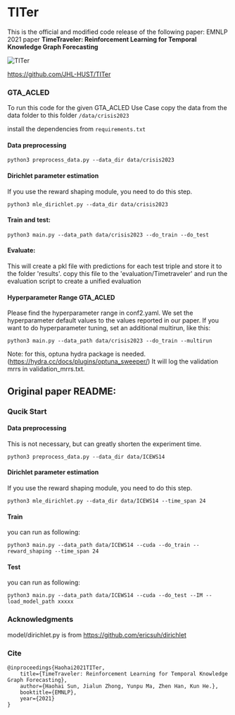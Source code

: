 # TITer

This is the official and modified code release of the following paper:
EMNLP 2021 paper **TimeTraveler: Reinforcement Learning for Temporal Knowledge Graph Forecasting**

![TITer](./img/main.jpg)

https://github.com/JHL-HUST/TITer

### GTA_ACLED

To run this code for the given GTA_ACLED Use Case copy the data from the data folder to this folder ```/data/crisis2023```

install the dependencies from ```requirements.txt```

#### Data preprocessing
```
python3 preprocess_data.py --data_dir data/crisis2023
```
#### Dirichlet parameter estimation

If you use the reward shaping module, you need to do this step.

```
python3 mle_dirichlet.py --data_dir data/crisis2023 
```

#### Train and test:
```
python3 main.py --data_path data/crisis2023 --do_train --do_test 
```


#### Evaluate:

This will create a pkl file with predictions for each test triple and store it to the folder 'results'. copy this file to the 'evaluation/Timetraveler' and run the evaluation script to create a unified evaluation

####  Hyperparameter Range GTA_ACLED
Please find the hyperparameter range in conf2.yaml. 
We set the hyperparameter default values to the values reported in our paper.
If you want to do hyperparameter tuning, set an additional multirun, like this:
```
python3 main.py --data_path data/crisis2023 --do_train --multirun
```
Note: for this, optuna hydra package is needed. (https://hydra.cc/docs/plugins/optuna_sweeper/)
It will log the validation mrrs in validation_mrrs.txt. 

## Original paper README:
### Qucik Start

#### Data preprocessing

This is not necessary, but can greatly shorten the experiment time.

```
python3 preprocess_data.py --data_dir data/ICEWS14
```

#### Dirichlet parameter estimation

If you use the reward shaping module, you need to do this step.

```
python3 mle_dirichlet.py --data_dir data/ICEWS14 --time_span 24
```

#### Train
you can run as following:
```
python3 main.py --data_path data/ICEWS14 --cuda --do_train --reward_shaping --time_span 24
```

#### Test
you can run as following:
```
python3 main.py --data_path data/ICEWS14 --cuda --do_test --IM --load_model_path xxxxx
```

### Acknowledgments
model/dirichlet.py is from https://github.com/ericsuh/dirichlet

### Cite

```
@inproceedings{Haohai2021TITer,
	title={TimeTraveler: Reinforcement Learning for Temporal Knowledge Graph Forecasting},
	author={Haohai Sun, Jialun Zhong, Yunpu Ma, Zhen Han, Kun He.},
	booktitle={EMNLP},
	year={2021}
}
```
